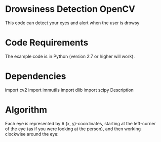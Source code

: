 # Drowsiness Detection OpenCV

This code can detect your eyes and alert when the user is drowsy

# Code Requirements

The example code is in Python (version 2.7 or higher will work).

# Dependencies

import cv2
import immutils
import dlib
import scipy
Description


# Algorithm

Each eye is represented by 6 (x, y)-coordinates, starting at the left-corner of the eye (as if you were looking at the person), and then working clockwise around the eye:

